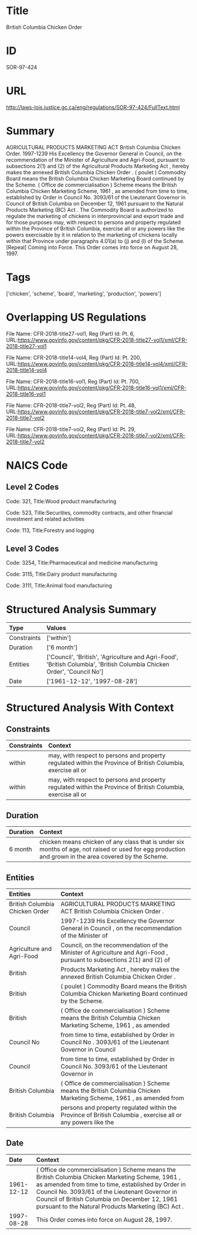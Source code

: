 # Title
British Columbia Chicken Order


# ID
SOR-97-424

# URL
http://laws-lois.justice.gc.ca/eng/regulations/SOR-97-424/FullText.html


# Summary
AGRICULTURAL PRODUCTS MARKETING ACT British Columbia Chicken Order.
1997-1239 His Excellency the Governor General in Council, on the recommendation of the Minister of Agriculture and Agri-Food, pursuant to subsections 2(1) and (2) of the  Agricultural Products Marketing Act , hereby makes the annexed  British Columbia Chicken Order .
( poulet ) Commodity Board  means the British Columbia Chicken Marketing Board continued by the Scheme.
( Office de commercialisation ) Scheme  means the  British Columbia Chicken Marketing Scheme, 1961 , as amended from time to time, established by Order in Council No. 3093/61 of the Lieutenant Governor in Council of British Columbia on December 12, 1961 pursuant to the  Natural Products Marketing (BC) Act .
The Commodity Board is authorized to regulate the marketing of chickens in interprovincial and export trade and for those purposes may, with respect to persons and property regulated within the Province of British Columbia, exercise all or any powers like the powers exercisable by it in relation to the marketing of chickens locally within that Province under paragraphs 4.01(a) to (j) and (l) of the Scheme.
[Repeal] Coming into Force.
This Order comes into force on August 28, 1997.


# Tags
['chicken', 'scheme', 'board', 'marketing', 'production', 'powers']


# Overlapping US Regulations
File Name: CFR-2018-title27-vol1, Reg (Part) Id: Pt. 6, URL:https://www.govinfo.gov/content/pkg/CFR-2018-title27-vol1/xml/CFR-2018-title27-vol1

File Name: CFR-2018-title14-vol4, Reg (Part) Id: Pt. 200, URL:https://www.govinfo.gov/content/pkg/CFR-2018-title14-vol4/xml/CFR-2018-title14-vol4

File Name: CFR-2018-title16-vol1, Reg (Part) Id: Pt. 700, URL:https://www.govinfo.gov/content/pkg/CFR-2018-title16-vol1/xml/CFR-2018-title16-vol1

File Name: CFR-2018-title7-vol2, Reg (Part) Id: Pt. 48, URL:https://www.govinfo.gov/content/pkg/CFR-2018-title7-vol2/xml/CFR-2018-title7-vol2

File Name: CFR-2018-title7-vol2, Reg (Part) Id: Pt. 29, URL:https://www.govinfo.gov/content/pkg/CFR-2018-title7-vol2/xml/CFR-2018-title7-vol2




# NAICS Code
## Level 2 Codes
Code: 321, Title:Wood product manufacturing

Code: 523, Title:Securities, commodity contracts, and other financial investment and related activities

Code: 113, Title:Forestry and logging




## Level 3 Codes
Code: 3254, Title:Pharmaceutical and medicine manufacturing

Code: 3115, Title:Dairy product manufacturing

Code: 3111, Title:Animal food manufacturing







# Structured Analysis Summary
| Type        | Values                                                                                                                  |
|:------------|:------------------------------------------------------------------------------------------------------------------------|
| Constraints | ['within']                                                                                                              |
| Duration    | ['6 month']                                                                                                             |
| Entities    | ['Council', 'British', 'Agriculture and Agri-Food', 'British Columbia', 'British Columbia Chicken Order', 'Council No'] |
| Date        | ['1961-12-12', '1997-08-28']                                                                                            |


# Structured Analysis With Context
 


## Constraints
| Constraints   | Context                                                                                                      |
|:--------------|:-------------------------------------------------------------------------------------------------------------|
| within        | may, with respect to persons and property regulated within the Province of British Columbia, exercise all or |
| within        | may, with respect to persons and property regulated within the Province of British Columbia, exercise all or |


## Duration
| Duration   | Context                                                                                                                                                 |
|:-----------|:--------------------------------------------------------------------------------------------------------------------------------------------------------|
| 6 month    | chicken  means chicken of any class that is under six months of age, not raised or used for egg production and grown in the area covered by the Scheme. |


## Entities
| Entities                       | Context                                                                                                               |
|:-------------------------------|:----------------------------------------------------------------------------------------------------------------------|
| British Columbia Chicken Order | AGRICULTURAL PRODUCTS MARKETING ACT  British Columbia Chicken Order .                                                 |
| Council                        | 1997-1239 His Excellency the Governor General in  Council , on the recommendation of the Minister of                  |
| Agriculture and Agri-Food      | Council, on the recommendation of the Minister of Agriculture and Agri-Food , pursuant to subsections 2(1) and (2) of |
| British                        | Products Marketing Act , hereby makes the annexed British  Columbia Chicken Order .                                   |
| British                        | ( poulet ) Commodity Board  means the  British  Columbia Chicken Marketing Board continued by the Scheme.             |
| British                        | ( Office de commercialisation ) Scheme  means the   British Columbia Chicken Marketing Scheme, 1961 , as amended      |
| Council No                     | from time to time, established by Order in Council No . 3093/61 of the Lieutenant Governor in Council                 |
| Council                        | from time to time, established by Order in Council  No. 3093/61 of the Lieutenant Governor in                         |
| British Columbia               | ( Office de commercialisation ) Scheme  means the   British Columbia Chicken Marketing Scheme, 1961 , as amended from |
| British Columbia               | persons and property regulated within the Province of British Columbia , exercise all or any powers like the          |


## Date
| Date       | Context                                                                                                                                                                                                                                                                                                              |
|:-----------|:---------------------------------------------------------------------------------------------------------------------------------------------------------------------------------------------------------------------------------------------------------------------------------------------------------------------|
| 1961-12-12 | ( Office de commercialisation ) Scheme  means the  British Columbia Chicken Marketing Scheme, 1961 , as amended from time to time, established by Order in Council No. 3093/61 of the Lieutenant Governor in Council of British Columbia on December 12, 1961 pursuant to the  Natural Products Marketing (BC) Act . |
| 1997-08-28 | This Order comes into force on August 28, 1997.                                                                                                                                                                                                                                                                      |


